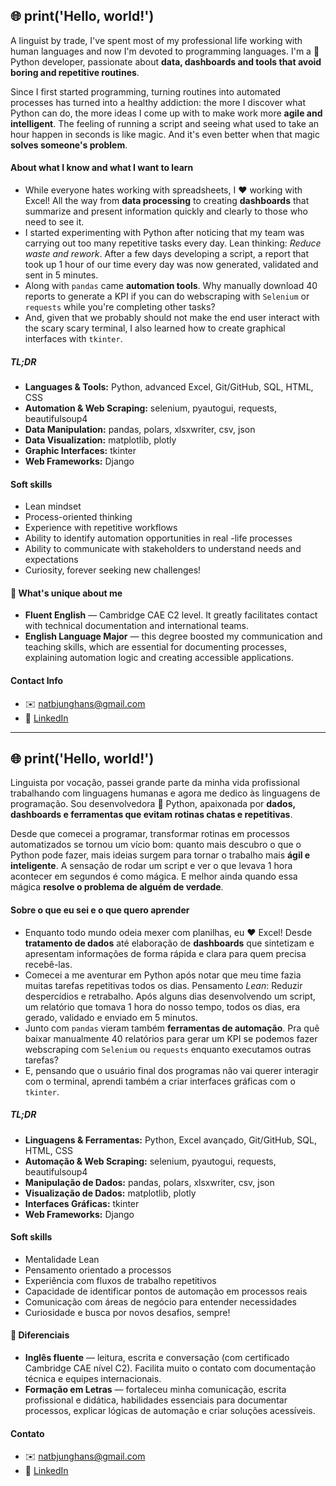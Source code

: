 ## 🌐 print('Hello, world!')

A linguist by trade, I've spent most of my professional life working with human languages and now I'm devoted to programming languages. I'm a 🐍 Python developer, passionate about **data, dashboards and tools that avoid boring and repetitive routines**.

Since I first started programming, turning routines into automated processes has turned into a healthy addiction: the more I discover what Python can do, the more ideas I come up with to make work more **agile and intelligent**. The feeling of running a script and seeing what used to take an hour happen in seconds is like magic. And it's even better when that magic **solves someone's problem**.

#### About what I know and what I want to learn
- While everyone hates working with spreadsheets, I ❤️ working with Excel! All the way from **data processing** to creating **dashboards** that summarize and present information quickly and clearly to those who need to see it.
- I started experimenting with Python after noticing that my team was carrying out too many repetitive tasks every day. Lean thinking: *Reduce waste and rework*. After a few days developing a script, a report that took up 1 hour of our time every day was now generated, validated and sent in 5 minutes.
- Along with `pandas` came **automation tools**. Why manually download 40 reports to generate a KPI if you can do webscraping with `Selenium` or `requests` while you're completing other tasks?
- And, given that we probably should not make the end user interact with the scary scary terminal, I also learned how to create graphical interfaces with `tkinter`.

##### TL;DR
- **Languages & Tools:** Python, advanced Excel, Git/GitHub, SQL, HTML, CSS
- **Automation & Web Scraping:** selenium, pyautogui, requests, beautifulsoup4
- **Data Manipulation:** pandas, polars, xlsxwriter, csv, json
- **Data Visualization:** matplotlib, plotly
- **Graphic Interfaces:** tkinter
- **Web Frameworks:** Django

#### Soft skills
- Lean mindset
- Process-oriented thinking
- Experience with repetitive workflows
- Ability to identify automation opportunities in real -life processes
- Ability to communicate with stakeholders to understand needs and expectations
- Curiosity, forever seeking new challenges!

#### 🌟 What's unique about me

- **Fluent English** — Cambridge CAE C2 level. It greatly facilitates contact with technical documentation and international teams.
- **English Language Major** — this degree boosted my communication and teaching skills, which are essential for documenting processes, explaining automation logic and creating accessible applications.

#### Contact Info

- ✉️ natbjunghans@gmail.com
- 💼 [LinkedIn](https://www.linkedin.com/in/natalia-bittencourt-junghans-60baaa128/)


-------
## 🌐 print('Hello, world!')

Linguista por vocação, passei grande parte da minha vida profissional trabalhando com linguagens humanas e agora me dedico às linguagens de programação. Sou desenvolvedora 🐍 Python, apaixonada por **dados, dashboards e ferramentas que evitam rotinas chatas e repetitivas**.

Desde que comecei a programar, transformar rotinas em processos automatizados se tornou um vício bom: quanto mais descubro o que o Python pode fazer, mais ideias surgem para tornar o trabalho mais **ágil e inteligente**. A sensação de rodar um script e ver o que levava 1 hora acontecer em segundos é como mágica. E melhor ainda quando essa mágica **resolve o problema de alguém de verdade**.

#### Sobre o que eu sei e o que quero aprender
- Enquanto todo mundo odeia mexer com planilhas, eu ❤️ Excel! Desde **tratamento de dados** até elaboração de **dashboards** que sintetizam e apresentam informações de forma rápida e clara para quem precisa recebê-las.
- Comecei a me aventurar em Python após notar que meu time fazia muitas tarefas repetitivas todos os dias. Pensamento *Lean*: Reduzir despercídios e retrabalho. Após alguns dias desenvolvendo um script, um relatório que tomava 1 hora do nosso tempo, todos os dias, era gerado, validado e enviado em 5 minutos.
- Junto com `pandas` vieram também **ferramentas de automação**. Pra quê baixar manualmente 40 relatórios para gerar um KPI se podemos fazer webscraping com `Selenium` ou `requests` enquanto executamos outras tarefas?
- E, pensando que o usuário final dos programas não vai querer interagir com o terminal, aprendi também a criar interfaces gráficas com o `tkinter`.

##### TL;DR
- **Linguagens & Ferramentas:** Python, Excel avançado, Git/GitHub, SQL, HTML, CSS
- **Automação & Web Scraping:** selenium, pyautogui, requests, beautifulsoup4
- **Manipulação de Dados:** pandas, polars, xlsxwriter, csv, json
- **Visualização de Dados:** matplotlib, plotly
- **Interfaces Gráficas:** tkinter
- **Web Frameworks:** Django

#### Soft skills
- Mentalidade Lean
- Pensamento orientado a processos
- Experiência com fluxos de trabalho repetitivos
- Capacidade de identificar pontos de automação em processos reais
- Comunicação com áreas de negócio para entender necessidades
- Curiosidade e busca por novos desafios, sempre!

#### 🌟 Diferenciais

- **Inglês fluente** — leitura, escrita e conversação (com certificado Cambridge CAE nível C2). Facilita muito o contato com documentação técnica e equipes internacionais.
- **Formação em Letras** — fortaleceu minha comunicação, escrita profissional e didática, habilidades essenciais para documentar processos, explicar lógicas de automação e criar soluções acessíveis.

#### Contato

- ✉️ natbjunghans@gmail.com
- 💼 [LinkedIn](https://www.linkedin.com/in/natalia-bittencourt-junghans-60baaa128/)
